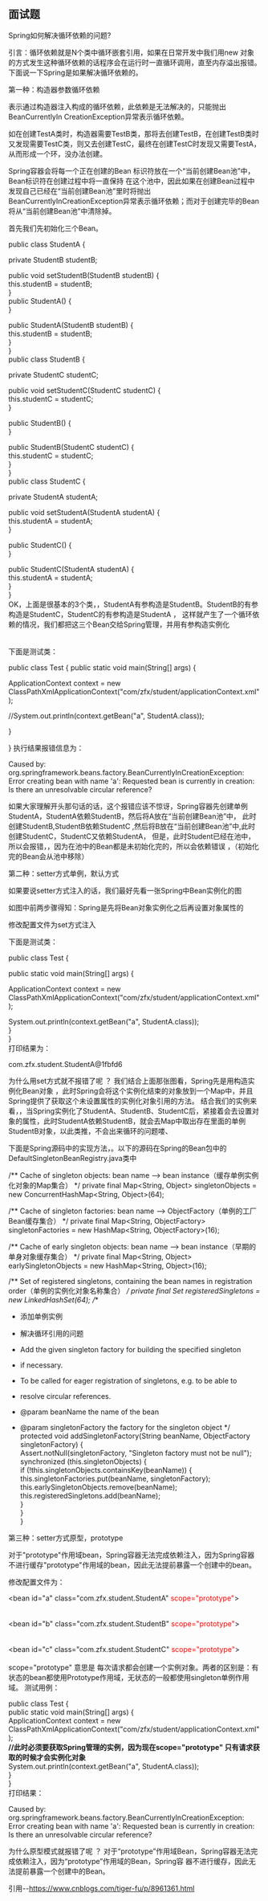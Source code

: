 ## 面试题
Spring如何解决循环依赖的问题?

引言：循环依赖就是N个类中循环嵌套引用，如果在日常开发中我们用new 对象的方式发生这种循环依赖的话程序会在运行时一直循环调用，直至内存溢出报错。下面说一下Spring是如果解决循环依赖的。

第一种：构造器参数循环依赖

表示通过构造器注入构成的循环依赖，此依赖是无法解决的，只能抛出BeanCurrentlyIn CreationException异常表示循环依赖。

如在创建TestA类时，构造器需要TestB类，那将去创建TestB，在创建TestB类时又发现需要TestC类，则又去创建TestC，最终在创建TestC时发现又需要TestA，从而形成一个环，没办法创建。

Spring容器会将每一个正在创建的Bean 标识符放在一个“当前创建Bean池”中，Bean标识符在创建过程中将一直保持
在这个池中，因此如果在创建Bean过程中发现自己已经在“当前创建Bean池”里时将抛出
BeanCurrentlyInCreationException异常表示循环依赖；而对于创建完毕的Bean将从“当前创建Bean池”中清除掉。

首先我们先初始化三个Bean。

public class StudentA { 
  
 private StudentB studentB;  
  
 public void setStudentB(StudentB studentB) {  
     this.studentB = studentB;  
 }  
 public StudentA() {  
 }  
  
 public StudentA(StudentB studentB) {  
    this.studentB = studentB;  
 }  
}  
public class StudentB {  
  
 private StudentC studentC;  
   
 public void setStudentC(StudentC studentC) {  
 this.studentC = studentC;  
 }  
   
 public StudentB() {  
 }  
   
 public StudentB(StudentC studentC) {  
 this.studentC = studentC;  
 }  
}  
public class StudentC {  
  
 private StudentA studentA;  
  
 public void setStudentA(StudentA studentA) {  
 this.studentA = studentA;  
 }  
  
 public StudentC() {  
 }  
  
 public StudentC(StudentA studentA) {  
 this.studentA = studentA;  
 }  
}  
OK，上面是很基本的3个类，，StudentA有参构造是StudentB。StudentB的有参构造是StudentC，StudentC的有参构造是StudentA ，
这样就产生了一个循环依赖的情况，我们都把这三个Bean交给Spring管理，并用有参构造实例化
<bean id="a" class="com.zfx.student.StudentA">  
 <constructor-arg index="0" ref="b"></constructor-arg>  
</bean>  
<bean id="b" class="com.zfx.student.StudentB"> 
 <constructor-arg index="0" ref="c"></constructor-arg> 
</bean> 
<bean id="c" class="com.zfx.student.StudentC"> 
 <constructor-arg index="0" ref="a"></constructor-arg> 
</bean>
下面是测试类：

public class Test { 
 public static void main(String[] args) { 
 
 ApplicationContext context = new ClassPathXmlApplicationContext("com/zfx/student/applicationContext.xml"); 
 
 //System.out.println(context.getBean("a", StudentA.class)); 
 
 } 
 
}
执行结果报错信息为：

Caused by: org.springframework.beans.factory.BeanCurrentlyInCreationException:  
    Error creating bean with name 'a': Requested bean is currently in creation: Is there an unresolvable circular reference? 

如果大家理解开头那句话的话，这个报错应该不惊讶，Spring容器先创建单例StudentA，StudentA依赖StudentB，然后将A放在“当前创建Bean池”中，
此时创建StudentB,StudentB依赖StudentC ,然后将B放在“当前创建Bean池”中,此时创建StudentC，StudentC又依赖StudentA， 但是，此时Student已经在池中，所以会报错，，因为在池中的Bean都是未初始化完的，所以会依赖错误 ，（初始化完的Bean会从池中移除）

第二种：setter方式单例，默认方式

如果要说setter方式注入的话，我们最好先看一张Spring中Bean实例化的图

如图中前两步骤得知：Spring是先将Bean对象实例化之后再设置对象属性的

修改配置文件为set方式注入

<!--scope="singleton"(默认就是单例方式) -->
<bean id="a" class="com.zfx.student.StudentA" scope="singleton"> 
 <property name="studentB" ref="b"></property>  
</bean>  
<bean id="b" class="com.zfx.student.StudentB" scope="singleton">  
 <property name="studentC" ref="c"></property>  
</bean>  
<bean id="c" class="com.zfx.student.StudentC" scope="singleton">  
 <property name="studentA" ref="a"></property>  
</bean> 
下面是测试类：

public class Test {  
  
 public static void main(String[] args) {  
  
  ApplicationContext context = new ClassPathXmlApplicationContext("com/zfx/student/applicationContext.xml");  
   
  System.out.println(context.getBean("a", StudentA.class));  
 }  
}  
打印结果为：

com.zfx.student.StudentA@1fbfd6   

为什么用set方式就不报错了呢 ？
我们结合上面那张图看，Spring先是用构造实例化Bean对象 ，此时Spring会将这个实例化结束的对象放到一个Map中，并且Spring提供了获取这个未设置属性的实例化对象引用的方法。   结合我们的实例来看，，当Spring实例化了StudentA、StudentB、StudentC后，紧接着会去设置对象的属性，此时StudentA依赖StudentB，就会去Map中取出存在里面的单例StudentB对象，以此类推，不会出来循环的问题喽、

下面是Spring源码中的实现方法，。以下的源码在Spring的Bean包中的DefaultSingletonBeanRegistry.java类中

/** Cache of singleton objects: bean name --> bean instance（缓存单例实例化对象的Map集合） */
 private final Map<String, Object> singletonObjects = new ConcurrentHashMap<String, Object>(64); 
  
 /** Cache of singleton factories: bean name --> ObjectFactory（单例的工厂Bean缓存集合） */
 private final Map<String, ObjectFactory> singletonFactories = new HashMap<String, ObjectFactory>(16); 
  
 /** Cache of early singleton objects: bean name --> bean instance（早期的单身对象缓存集合） */
 private final Map<String, Object> earlySingletonObjects = new HashMap<String, Object>(16); 
  
 /** Set of registered singletons, containing the bean names in registration order（单例的实例化对象名称集合） */
 private final Set<String> registeredSingletons = new LinkedHashSet<String>(64); 
 /** 
 * 添加单例实例 
 * 解决循环引用的问题 
  
 * Add the given singleton factory for building the specified singleton 
 * if necessary. 
 * <p>To be called for eager registration of singletons, e.g. to be able to 
 * resolve circular references. 
 * @param beanName the name of the bean 
 * @param singletonFactory the factory for the singleton object 
 */
 protected void addSingletonFactory(String beanName, ObjectFactory singletonFactory) {  
 Assert.notNull(singletonFactory, "Singleton factory must not be null");  
 synchronized (this.singletonObjects) {  
  if (!this.singletonObjects.containsKey(beanName)) {  
  this.singletonFactories.put(beanName, singletonFactory);  
  this.earlySingletonObjects.remove(beanName);  
  this.registeredSingletons.add(beanName);  
  }  
 }  
 }  
  
第三种：setter方式原型，prototype

对于"prototype"作用域bean，Spring容器无法完成依赖注入，因为Spring容器不进行缓存"prototype"作用域的bean，因此无法提前暴露一个创建中的bean。

修改配置文件为：

<bean id="a" class="com.zfx.student.StudentA" <span style="color:#FF0000;">scope="prototype"</span>>  
 <property name="studentB" ref="b"></property>  
 </bean>  
 <bean id="b" class="com.zfx.student.StudentB" <span style="color:#FF0000;">scope="prototype"</span>>  
 <property name="studentC" ref="c"></property>  
 </bean>  
 <bean id="c" class="com.zfx.student.StudentC" <span style="color:#FF0000;">scope="prototype"</span>>  
 <property name="studentA" ref="a"></property>  
 </bean> 
scope="prototype" 意思是 每次请求都会创建一个实例对象。两者的区别是：有状态的bean都使用Prototype作用域，无状态的一般都使用singleton单例作用域。
测试用例：

public class Test {  
 public static void main(String[] args) {  
 ApplicationContext context = new ClassPathXmlApplicationContext("com/zfx/student/applicationContext.xml");  
 <strong>//此时必须要获取Spring管理的实例，因为现在scope="prototype" 只有请求获取的时候才会实例化对象</strong>  
 System.out.println(context.getBean("a", StudentA.class));  
 }  
}  
打印结果： 

Caused by: org.springframework.beans.factory.BeanCurrentlyInCreationException:  
    Error creating bean with name 'a': Requested bean is currently in creation: Is there an unresolvable circular reference? 

为什么原型模式就报错了呢 ？
对于“prototype”作用域Bean，Spring容器无法完成依赖注入，因为“prototype”作用域的Bean，Spring容
器不进行缓存，因此无法提前暴露一个创建中的Bean。

引用--https://www.cnblogs.com/tiger-fu/p/8961361.html
